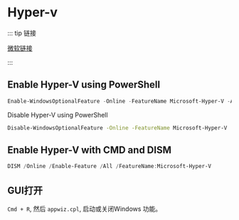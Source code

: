 # Hyper-v

::: tip 链接

[微软链接](https://learn.microsoft.com/en-us/virtualization/hyper-v-on-windows/quick-start/enable-hyper-v#enable-hyper-v-with-cmd-and-dism)

::: 

## Enable Hyper-V using PowerShell

```powershell
Enable-WindowsOptionalFeature -Online -FeatureName Microsoft-Hyper-V -All
```

Disable Hyper-V using PowerShell

```sh
Disable-WindowsOptionalFeature -Online -FeatureName Microsoft-Hyper-V
```

## Enable Hyper-V with CMD and DISM

```powershell
DISM /Online /Enable-Feature /All /FeatureName:Microsoft-Hyper-V
```

## GUI打开

`Cmd + R`, 然后 `appwiz.cpl`, 启动或关闭Windows 功能。